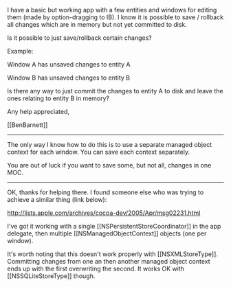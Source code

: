 I have a basic but working app with a few entities and windows for editing them (made by option-dragging to IB). I know it is possible to save / rollback all changes which are in memory but not yet committed to disk.

Is it possible to just save/rollback certain changes?

Example:

Window A has unsaved changes to entity A

Window B has unsaved changes to entity B


Is there any way to just commit the changes to entity A to disk and leave the ones relating to entity B in memory?

Any help appreciated,

[[BenBarnett]]

----

The only way I know how to do this is to use a separate managed object context for each window. You can save each context separately.

You are out of luck if you want to save some, but not all, changes in one MOC.

----

OK, thanks for helping there. I found someone else who was trying to achieve a similar thing (link below):

http://lists.apple.com/archives/cocoa-dev/2005/Apr/msg02231.html


I've got it working with a single [[NSPersistentStoreCoordinator]] in the app delegate, then multiple [[NSManagedObjectContext]] objects (one per window).

It's worth noting that this doesn't work properly with [[NSXMLStoreType]]. Committing changes from one an then another managed object context ends up with the first overwriting the second. It works OK with [[NSSQLiteStoreType]] though.
